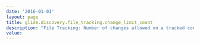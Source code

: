 ```yaml
---
date: '2016-01-01'
layout: page
title: glide.discovery.file_tracking.change_limit_count
description: "File Tracking: Number of changes allowed on a tracked configuration file in the defined time window."
value:  
---
```

